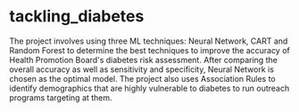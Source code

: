 # tackling_diabetes
The project involves using three ML techniques: Neural Network, CART and Random Forest to determine the best techniques to improve the accuracy of Health Promotion Board's diabetes risk assessment. After comparing the overall accuracy as well as sensitivity and specificity, Neural Network is chosen as the optimal model.
The project also uses Association Rules to identify demographics that are highly vulnerable to diabetes to run outreach programs targeting at them.
